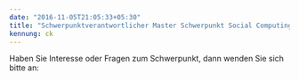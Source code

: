 ```yaml
---
date: "2016-11-05T21:05:33+05:30"
title: "Schwerpunktverantwortlicher Master Schwerpunkt Social Computing"
kennung: ck
---
```


Haben Sie Interesse oder Fragen zum Schwerpunkt, dann wenden Sie sich bitte an: 